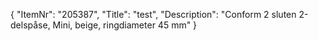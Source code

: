 {
  "ItemNr": "205387",
  "Title": "test",
  "Description": "Conform 2 sluten 2-delspåse, Mini, beige, ringdiameter 45 mm"
}